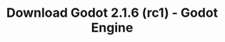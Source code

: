 ---
# Generated by /scripts/js/download_archive_generator !!! do not edit by hand !!!
title: 'Download Godot 2.1.6 (rc1) - Godot Engine'
type: 'download/archive'
name: '2.1.6'
flavor: 'rc1'
release_date: '2019-06-04T03:00:00-00:00'
release_notes: '/article/dev-snapshot-godot-2-1-6-rc-1/'
links:
  linux.64:
    name: 'linux.64'
    title: 'Linux'
    caption: 'Standard (x86_64)'
    tags:
      - '64 bit'
    hosts:
      github_builds:
        regular: 'https://github.com/godotengine/godot-builds/releases/download/2.1.6-rc1/Godot_v2.1.6-rc1_x11.64.zip'
        mono: '#'
      github:
        regular: 'https://github.com/godotengine/godot/releases/download/2.1.6-rc1/Godot_v2.1.6-rc1_x11.64.zip'
        mono: '#'
  macos.universal:
    name: 'macos.universal'
    title: 'macOS'
    caption: 'Universal (x86_64 + Apple Silicon)'
    tags:
      - 'Intel/Apple Silicon'
      - '64 bit'
    hosts:
      github_builds:
        regular: 'https://github.com/godotengine/godot-builds/releases/download/2.1.6-rc1/Godot_v2.1.6-rc1_osx.fat.zip'
        mono: '#'
      github:
        regular: 'https://github.com/godotengine/godot/releases/download/2.1.6-rc1/Godot_v2.1.6-rc1_osx.fat.zip'
        mono: '#'
  windows.64:
    name: 'windows.64'
    title: 'Windows'
    caption: 'Standard (x86_64)'
    tags:
      - '64 bit'
    hosts:
      github_builds:
        regular: 'https://github.com/godotengine/godot-builds/releases/download/2.1.6-rc1/Godot_v2.1.6-rc1_win64.exe.zip'
        mono: '#'
      github:
        regular: 'https://github.com/godotengine/godot/releases/download/2.1.6-rc1/Godot_v2.1.6-rc1_win64.exe.zip'
        mono: '#'
  linux_server.64:
    name: 'linux_server.64'
    title: 'Linux Server'
    caption: 'Standard (x86_64)'
    tags:
      - '64 bit'
    hosts:
      github_builds:
        regular: 'https://github.com/godotengine/godot-builds/releases/download/2.1.6-rc1/Godot_v2.1.6-rc1_linux_server.64.zip'
        mono: '#'
      github:
        regular: 'https://github.com/godotengine/godot/releases/download/2.1.6-rc1/Godot_v2.1.6-rc1_linux_server.64.zip'
        mono: '#'
  linux.32:
    name: 'linux.32'
    title: 'Linux'
    caption: 'Standard (x86)'
    tags:
      - '32 bit'
    hosts:
      github_builds:
        regular: 'https://github.com/godotengine/godot-builds/releases/download/2.1.6-rc1/Godot_v2.1.6-rc1_x11.32.zip'
        mono: '#'
      github:
        regular: 'https://github.com/godotengine/godot/releases/download/2.1.6-rc1/Godot_v2.1.6-rc1_x11.32.zip'
        mono: '#'
  windows.32:
    name: 'windows.32'
    title: 'Windows'
    caption: 'Standard (x86)'
    tags:
      - '32 bit'
    hosts:
      github_builds:
        regular: 'https://github.com/godotengine/godot-builds/releases/download/2.1.6-rc1/Godot_v2.1.6-rc1_win32.exe.zip'
        mono: '#'
      github:
        regular: 'https://github.com/godotengine/godot/releases/download/2.1.6-rc1/Godot_v2.1.6-rc1_win32.exe.zip'
        mono: '#'
  templates:
    name: 'templates'
    title: 'Export templates'
    caption: ''
    tags:
      - 'Used to export your games to all supported platforms'
    hosts:
      github_builds:
        regular: 'https://github.com/godotengine/godot-builds/releases/download/2.1.6-rc1/Godot_v2.1.6-rc1_export_templates.tpz'
        mono: '#'
      github:
        regular: 'https://github.com/godotengine/godot/releases/download/2.1.6-rc1/Godot_v2.1.6-rc1_export_templates.tpz'
        mono: '#'
primaryPlatforms:
  - 'linux.64'
  - 'macos.universal'
  - 'windows.64'
  - 'linux_server.64'
  - 'templates'
---